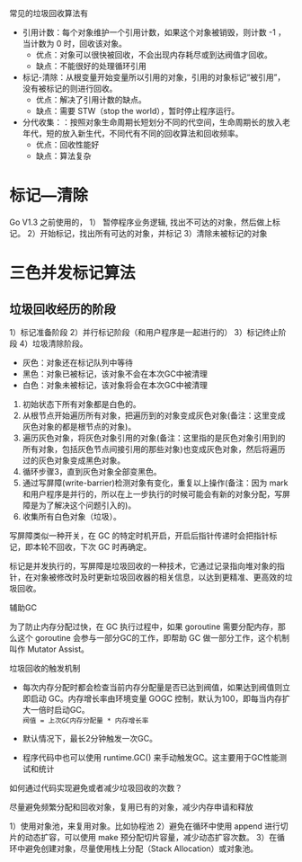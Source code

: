 

常见的垃圾回收算法有

-   引用计数：每个对象维护一个引用计数，如果这个对象被销毁，则计数 -1 ，当计数为 0 时，回收该对象。
    -   优点：对象可以很快被回收，不会出现内存耗尽或到达阀值才回收。
    -   缺点：不能很好的处理循环引用
-   标记-清除：从根变量开始变量所以引用的对象，引用的对象标记“被引用”，没有被标记的则进行回收。
    -   优点：解决了引用计数的缺点。
    -   缺点：需要 STW（stop the world），暂时停止程序运行。
-   分代收集：：按照对象生命周期长短划分不同的代空间，生命周期长的放入老年代，短的放入新生代，不同代有不同的回收算法和回收频率。
    -   优点：回收性能好
    -   缺点：算法复杂



# 标记—清除

Go V1.3 之前使用的，
1） 暂停程序业务逻辑, 找出不可达的对象，然后做上标记。
2）开始标记，找出所有可达的对象，并标记
3）清除未被标记的对象


# 三色并发标记算法

## 垃圾回收经历的阶段
1）标记准备阶段 
2）并行标记阶段（和用户程序是一起进行的）
3）标记终止阶段
4）垃圾清除阶段。


-   灰色：对象还在标记队列中等待
-   黑色：对象已被标记，该对象不会在本次GC中被清理
-   白色：对象未被标记，该对象将会在本次GC中被清理

1.  初始状态下所有对象都是白色的。
2.  从根节点开始遍历所有对象，把遍历到的对象变成灰色对象(备注：这里变成灰色对象的都是根节点的对象)。
3.  遍历灰色对象，将灰色对象引用的对象(备注：这里指的是灰色对象引用到的所有对象，包括灰色节点间接引用的那些对象)也变成灰色对象，然后将遍历过的灰色对象变成黑色对象。
4.  循环步骤3，直到灰色对象全部变黑色。
5.  通过写屏障(write-barrier)检测对象有变化，重复以上操作(备注：因为 mark 和用户程序是并行的，所以在上一步执行的时候可能会有新的对象分配，写屏障是为了解决这个问题引入的)。
6.  收集所有白色对象（垃圾）。


写屏障类似一种开关，在 GC 的特定时机开启，开启后指针传递时会把指针标记，即本轮不回收，下次 GC 时再确定。 

标记是并发执行的，写屏障是垃圾回收的一种技术，它通过记录指向堆对象的指针，在对象被修改时及时更新垃圾回收器的相关信息，以达到更精准、更高效的垃圾回收。


辅助GC

为了防止内存分配过快，在 GC 执行过程中，如果 goroutine 需要分配内存，那么这个 goroutine 会参与一部分GC的工作，即帮助 GC 做一部分工作，这个机制叫作 Mutator Assist。



垃圾回收的触发机制

-   每次内存分配时都会检查当前内存分配量是否已达到阀值，如果达到阀值则立即启动 GC。内存增长率由环境变量 GOGC 控制，默认为100，即每当内存扩大一倍时启动GC。  
    `阀值 = 上次GC内存分配量 * 内存增长率`
    
-   默认情况下，最长2分钟触发一次GC。
    
-   程序代码中也可以使用 runtime.GC() 来手动触发GC。这主要用于GC性能测试和统计
    





如何通过代码实现避免或者减少垃圾回收的次数？

尽量避免频繁分配和回收对象，复用已有的对象，减少内存申请和释放

1）使用对象池，来复用对象。比如协程池
2）避免在循环中使用 append 进行切片的动态扩容，可以使用 make 预分配切片容量，减少动态扩容次数。
3）在循环中避免创建对象，尽量使用栈上分配（Stack Allocation）或对象池。


